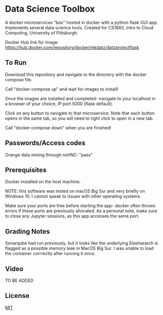 # Data Science Toolbox

A docker microservices "box" hosted in docker with a python flask GUI app. Implements several data science tools. Created for CS1660, Intro to Cloud Computing, University of Pittsburgh.

Docker Hub link for image: https://hub.docker.com/repository/docker/mkdatz/datzprojectflask

## To Run

Download this repository and navigate to the directory with the docker compose file. 

Call "docker-compose up" and wait for images to install!

Once the images are installed and completed- navigate to your localhost in a browser of your choice, IP port 5000 (flask default).

Click on any button to navigate to that microservice. Note that each button opens in the same tab, so you will need to right click to open in a new tab.

Call "docker-compose down" when you are finished!

## Passwords/Access codes

Orange data mining through noVNC: "pass"

## Prerequisites

Docker installed on the host machine.

NOTE: this software was tested on macOS Big Sur and very briefly on Windows 10. I cannot speak to issues with other operating systems.

Make sure your ports are free before starting the app- docker often throws errors if these ports are previously allocated. As a personal note, make sure to close any Jupyter sessions, as this app accesses the same port.

## Grading Notes

Sonarqube had run previously, but it looks like the underlying Elastisearch is flagged as a possible memory leak in MacOS Big Sur. I was unable to load the container corrrectly after running it once.

## Video

TO BE ADDED


## License
[MIT](https://choosealicense.com/licenses/mit/)
